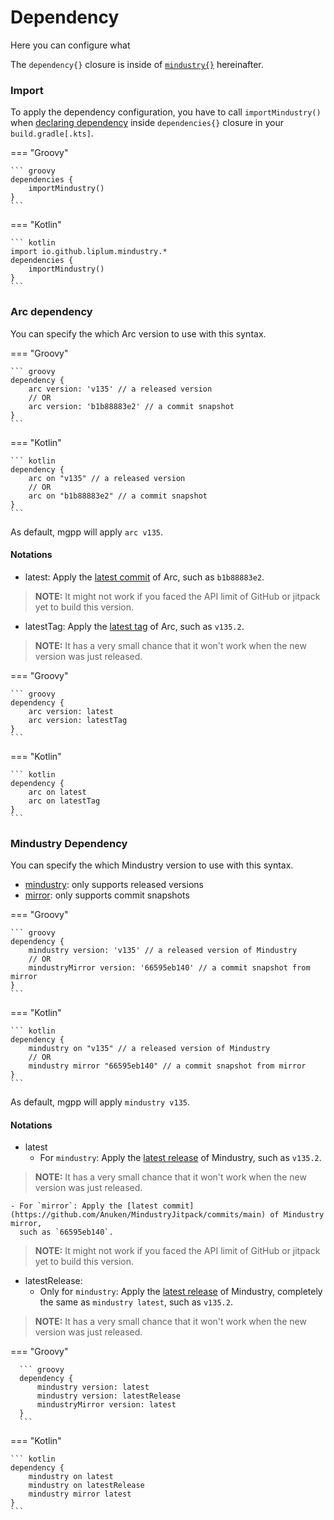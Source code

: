 # Dependency

Here you can configure what

The `dependency{}` closure is inside of [`mindustry{}`](overview.md) hereinafter.

### Import

To apply the dependency configuration,
you have to call `importMindustry()` when [declaring dependency](https://docs.gradle.org/current/userguide/declaring_dependencies.html)
inside `dependencies{}` closure in your `build.gradle[.kts]`.

=== "Groovy"

    ``` groovy
    dependencies {
        importMindustry()
    }
    ```

=== "Kotlin"

    ``` kotlin
    import io.github.liplum.mindustry.*
    dependencies {
        importMindustry()
    }
    ```


### Arc dependency

You can specify the which Arc version to use with this syntax.

=== "Groovy"

    ``` groovy
    dependency {
        arc version: 'v135' // a released version
        // OR
        arc version: 'b1b88883e2' // a commit snapshot
    }
    ```

=== "Kotlin"

    ``` kotlin
    dependency {
        arc on "v135" // a released version
        // OR
        arc on "b1b88883e2" // a commit snapshot
    }
    ```

As default, mgpp will apply `arc v135`.

#### Notations

- latest: Apply the [latest commit](https://github.com/Anuken/Arc/commits/master) of Arc,
  such as `b1b88883e2`.
> **NOTE:** It might not work if you faced the API limit of GitHub or jitpack yet to build this version.
- latestTag: Apply the [latest tag](https://github.com/Anuken/Arc/tags) of Arc, such as `v135.2`.
> **NOTE:** It has a very small chance that it won't work when the new version was just released.

=== "Groovy"

    ``` groovy
    dependency {
        arc version: latest
        arc version: latestTag
    }
    ```

=== "Kotlin"

    ``` kotlin
    dependency {
        arc on latest
        arc on latestTag
    }
    ```

### Mindustry Dependency

You can specify the which Mindustry version to use with this syntax.

- [mindustry](https://jitpack.io/#anuken/mindustry): only supports released versions
- [mirror](https://jitpack.io/#anuken/mindustryJitpack): only supports commit snapshots

=== "Groovy"

    ``` groovy
    dependency {
        mindustry version: 'v135' // a released version of Mindustry
        // OR
        mindustryMirror version: '66595eb140' // a commit snapshot from mirror
    }
    ```

=== "Kotlin"

    ``` kotlin
    dependency {
        mindustry on "v135" // a released version of Mindustry
        // OR
        mindustry mirror "66595eb140" // a commit snapshot from mirror
    }
    ```

As default, mgpp will apply `mindustry v135`.

#### Notations

- latest
    - For `mindustry`:  Apply the [latest release](https://github.com/Anuken/Mindustry/releases) of Mindustry,
      such as `v135.2`.
> **NOTE:** It has a very small chance that it won't work when the new version was just released.

    - For `mirror`: Apply the [latest commit](https://github.com/Anuken/MindustryJitpack/commits/main) of Mindustry mirror,
      such as `66595eb140`.
> **NOTE:** It might not work if you faced the API limit of GitHub or jitpack yet to build this version.

- latestRelease:
    - Only for `mindustry`: Apply the [latest release](https://github.com/Anuken/Mindustry/releases) of Mindustry,
      completely the same as `mindustry latest`, such as `v135.2`.
> **NOTE:** It has a very small chance that it won't work when the new version was just released.

=== "Groovy"

      ``` groovy
      dependency {
          mindustry version: latest
          mindustry version: latestRelease
          mindustryMirror version: latest
      }
      ```

=== "Kotlin"

    ``` kotlin
    dependency {
        mindustry on latest
        mindustry on latestRelease
        mindustry mirror latest
    }
    ```
